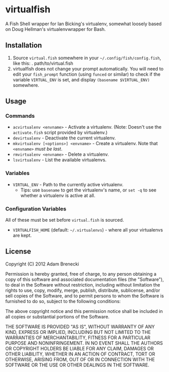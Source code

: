 # virtualfish
A Fish Shell wrapper for Ian Bicking's virtualenv, somewhat loosely based on Doug Hellman's virtualenvwrapper for Bash.

## Installation
1. Source `virtual.fish` somewhere in your `~/.config/fish/config.fish`, like this:
		. path/to/virtual.fish
2. virtualfish does not change your prompt automatically. You will need to edit your `fish_prompt` function (using `funced` or similar) to check if the variable `VIRTUAL_ENV` is set, and display `(basename $VIRTUAL_ENV)` somewhere.

## Usage

### Commands
* `acvirtualenv <envname>` - Activate a virtualenv. (Note: Doesn't use the `activate.fish` script provided by virtualenv.)
* `devirtualenv` - Deactivate the current virtualenv.
* `mkvirtualenv [<options>] <envname>` - Create a virtualenv. Note that `<envname>` *must be last*.
* `rmvirtualenv <envname>` - Delete a virtualenv.
* `lsvirtualenv` - List the available virtualenvs.

### Variables
* `VIRTUAL_ENV` - Path to the currently active virtualenv.
	* Tips: use `basename` to get the virtualenv's name, or `set -q` to see whether a virtualenv is active at all.

### Configuration Variables
All of these must be set before `virtual.fish` is sourced.

* `VIRTUALFISH_HOME` (default: `~/.virtualenvs`) - where all your virtualenvs are kept.

## License
Copyright (C) 2012 Adam Brenecki

Permission is hereby granted, free of charge, to any person obtaining a copy of this software and associated documentation files (the "Software"), to deal in the Software without restriction, including without limitation the rights to use, copy, modify, merge, publish, distribute, sublicense, and/or sell copies of the Software, and to permit persons to whom the Software is furnished to do so, subject to the following conditions:

The above copyright notice and this permission notice shall be included in all copies or substantial portions of the Software.

THE SOFTWARE IS PROVIDED "AS IS", WITHOUT WARRANTY OF ANY KIND, EXPRESS OR IMPLIED, INCLUDING BUT NOT LIMITED TO THE WARRANTIES OF MERCHANTABILITY, FITNESS FOR A PARTICULAR PURPOSE AND NONINFRINGEMENT. IN NO EVENT SHALL THE AUTHORS OR COPYRIGHT HOLDERS BE LIABLE FOR ANY CLAIM, DAMAGES OR OTHER LIABILITY, WHETHER IN AN ACTION OF CONTRACT, TORT OR OTHERWISE, ARISING FROM, OUT OF OR IN CONNECTION WITH THE SOFTWARE OR THE USE OR OTHER DEALINGS IN THE SOFTWARE.
